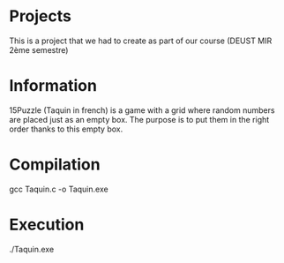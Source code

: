 # Projects
This is a project that we had to create as part of our course (DEUST MIR 2ème semestre)
# Information
15Puzzle (Taquin in french) is a game with a grid where random numbers are placed just as an empty box. 
The purpose is to put them in the right order thanks to this empty box.
# Compilation
gcc Taquin.c -o Taquin.exe
# Execution
./Taquin.exe
